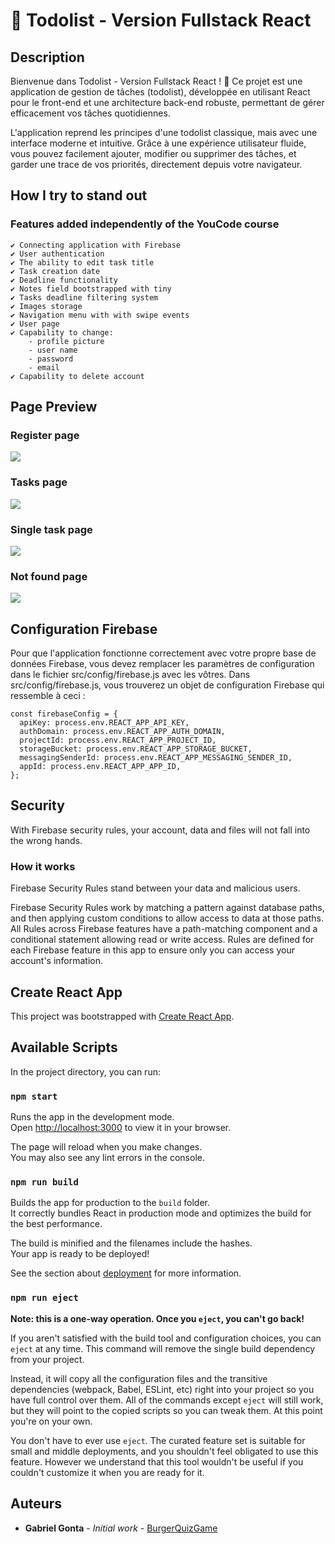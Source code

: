 # 📝 Todolist - Version Fullstack React

## Description

Bienvenue dans Todolist - Version Fullstack React ! 🎉
Ce projet est une application de gestion de tâches (todolist), développée en utilisant React pour le front-end et une architecture back-end robuste, permettant de gérer efficacement vos tâches quotidiennes.

L'application reprend les principes d'une todolist classique, mais avec une interface moderne et intuitive. Grâce à une expérience utilisateur fluide, vous pouvez facilement ajouter, modifier ou supprimer des tâches, et garder une trace de vos priorités, directement depuis votre navigateur.

## How I try to stand out

### Features added independently of the YouCode course

    ✔ Connecting application with Firebase
    ✔ User authentication
    ✔ The ability to edit task title
    ✔ Task creation date
    ✔ Deadline functionality
    ✔ Notes field bootstrapped with tiny
    ✔ Tasks deadline filtering system
    ✔ Images storage
    ✔ Navigation menu with with swipe events
    ✔ User page
    ✔ Capability to change:
        - profile picture
        - user name
        - password
        - email
    ✔ Capability to delete account

## Page Preview

### Register page

![](Assets/todo-list-register.gif)

### Tasks page

![](Assets/todo-list-tasks.gif)

### Single task page

![](Assets/todo-list-task.gif)

### Not found page

![](Assets/todo-list-notfound.gif)

## Configuration Firebase

Pour que l'application fonctionne correctement avec votre propre base de données Firebase, vous devez remplacer les paramètres de configuration dans le fichier src/config/firebase.js avec les vôtres.
Dans src/config/firebase.js, vous trouverez un objet de configuration Firebase qui ressemble à ceci :

```
const firebaseConfig = {
  apiKey: process.env.REACT_APP_API_KEY,
  authDomain: process.env.REACT_APP_AUTH_DOMAIN,
  projectId: process.env.REACT_APP_PROJECT_ID,
  storageBucket: process.env.REACT_APP_STORAGE_BUCKET,
  messagingSenderId: process.env.REACT_APP_MESSAGING_SENDER_ID,
  appId: process.env.REACT_APP_APP_ID,
};

```

## Security

With Firebase security rules, your account, data and files will not fall into the wrong hands.

### How it works

Firebase Security Rules stand between your data and malicious users.

Firebase Security Rules work by matching a pattern against database paths, and then applying custom conditions to allow access to data at those paths. All Rules across Firebase features have a path-matching component and a conditional statement allowing read or write access. Rules are defined for each Firebase feature in this app to ensure only you can access your account's information.

## Create React App

This project was bootstrapped with [Create React App](https://github.com/facebook/create-react-app).

## Available Scripts

In the project directory, you can run:

### `npm start`

Runs the app in the development mode.\
Open [http://localhost:3000](http://localhost:3000) to view it in your browser.

The page will reload when you make changes.\
You may also see any lint errors in the console.

### `npm run build`

Builds the app for production to the `build` folder.\
It correctly bundles React in production mode and optimizes the build for the best performance.

The build is minified and the filenames include the hashes.\
Your app is ready to be deployed!

See the section about [deployment](https://facebook.github.io/create-react-app/docs/deployment) for more information.

### `npm run eject`

**Note: this is a one-way operation. Once you `eject`, you can't go back!**

If you aren't satisfied with the build tool and configuration choices, you can `eject` at any time. This command will remove the single build dependency from your project.

Instead, it will copy all the configuration files and the transitive dependencies (webpack, Babel, ESLint, etc) right into your project so you have full control over them. All of the commands except `eject` will still work, but they will point to the copied scripts so you can tweak them. At this point you're on your own.

You don't have to ever use `eject`. The curated feature set is suitable for small and middle deployments, and you shouldn't feel obligated to use this feature. However we understand that this tool wouldn't be useful if you couldn't customize it when you are ready for it.

## Auteurs

* **Gabriel Gonta** - *Initial work* - [BurgerQuizGame](https://github.com/gabrielgonta/ToDoList.git)